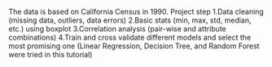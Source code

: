 The data is based on California Census in 1990.
Project step
1.Data cleaning (missing data, outliers, data errors)
2.Basic stats (min, max, std, median, etc.) using boxplot
3.Correlation analysis (pair-wise and attribute combinations)
4.Train and cross validate different models and select the most promising one (Linear Regression, Decision Tree, and Random Forest were tried in this tutorial)

